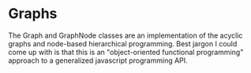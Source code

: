 # Graphs

The Graph and GraphNode classes are an implementation of the acyclic graphs and node-based hierarchical programming. Best jargon I could come up with is that this is an "object-oriented functional programming" approach to a generalized javascript programming API. 
